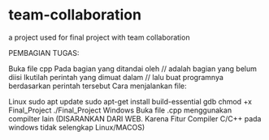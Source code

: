 # team-collaboration
 a project used for final project with team collaboration
 
PEMBAGIAN TUGAS:

Buka file cpp
Pada bagian yang ditandai oleh // adalah bagian yang belum diisi
Ikutilah perintah yang dimuat dalam // lalu buat programnya berdasarkan perintah tersebut
Cara menjalankan file:

Linux
sudo apt update
sudo apt-get install build-essential gdb
chmod +x Final_Project
./Final_Project
Windows
Buka file .cpp menggunakan compilter lain (DISARANKAN DARI WEB. Karena Fitur Compiler C/C++ pada windows tidak selengkap Linux/MACOS)
